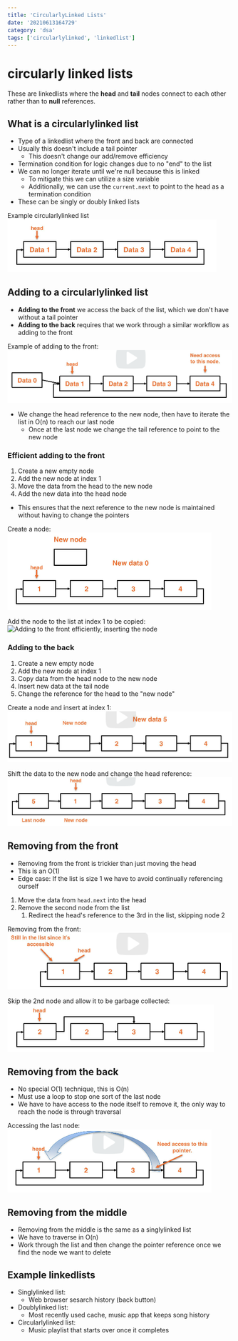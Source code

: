 ```yaml
---
title: 'CircularlyLinked Lists'
date: '20210613164729'
category: 'dsa'
tags: ['circularlylinked', 'linkedlist']
---
```


# circularly linked lists
These are linkedlists where the **head** and **tail** nodes connect to each other
rather than to **null** references.

## What is a circularlylinked list
* Type of a linkedlist where the front and back are connected
* Usually this doesn't include a tail pointer
    * This doesn't change our add/remove efficiency
* Termination condition for logic changes due to no "end" to the list
* We can no longer iterate until we're null because this is linked
    * To mitigate this we can utilize a size variable
    * Additionally, we can use the `current.next` to point to the head as a termination condition
* These can be singly or doubly linked lists

Example circularlylinked list
![Circularly linked list diagram](./20210613165314-img-1.png)

## Adding to a circularlylinked list
* **Adding to the front** we access the back of the list, which we don't have without a tail pointer
* **Adding to the back** requires that we work through a similar workflow as adding to the front

Example of adding to the front:
![Adding to the front](./20210613170244-img-2.png)

* We change the head reference to the new node, then have to iterate the list in O(n) to reach our last node
    * Once at the last node we change the tail reference to point to the new node

### Efficient adding to the front
1. Create a new empty node
1. Add the new node at index 1
1. Move the data from the head to the new node
1. Add the new data into the head node

* This ensures that the next reference to the new node is maintained without having to change the pointers

Create a node:
![Adding to the front efficiently, new node](./20210613170524-img-3.png)

Add the node to the list at index 1 to be copied:
![Adding to the front efficiently, inserting the node](./20210613170537-img-22.png)

### Adding to the back
1. Create a new empty node
1. Add the new node at index 1
1. Copy data from the head node to the new node
1. Insert new data at the tail node
1. Change the reference for the head to the "new node"

Create a node and insert at index 1:
![Adding to the back efficiently, new node](./20210613171032-img-4.png)

Shift the data to the new node and change the head reference:
![Shift the data to the new node](./20210613171105-img-5.png)

## Removing from the front
* Removing from the front is trickier than just moving the head
* This is an O(1)
* Edge case: If the list is size 1 we have to avoid continually referencing ourself

1. Move the data from `head.next` into the head
1. Remove the second node from the list
    1. Redirect the head's reference to the 3rd in the list, skipping node 2

Removing from the front:
![Removing from the front](./20210613171302-img-6.png)

Skip the 2nd node and allow it to be garbage collected:
![](./20210613171348-img-7.png)

## Removing from the back
* No special O(1) technique, this is O(n)
* Must use a loop to stop one sort of the last node
* We have to have access to the node itself to remove it, the only way to reach the node is through traversal

Accessing the last node:
![Traversing the list](./20210613171613-img-8.png)

## Removing from the middle
* Removing from the middle is the same as a singlylinked list
* We have to traverse in O(n)
* Work through the list and then change the pointer reference once we find the node we want to delete

## Example linkedlists
* Singlylinked list:
    * Web browser sesarch history (back button)
* Doublylinked list:
    * Most recently used cache, music app that keeps song history
* Circularlylinked list:
    * Music playlist that starts over once it completes

